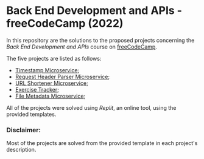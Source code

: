 # Back End Development and APIs - freeCodeCamp (2022)

In this repository are the solutions to the proposed projects concerning the *Back End Development and APIs* course on [freeCodeCamp](https://www.freecodecamp.org/learn/back-end-development-and-apis/).

The five projects are listed as follows:

- [Timestamp Microservice](https://www.freecodecamp.org/learn/back-end-development-and-apis/back-end-development-and-apis-projects/timestamp-microservice);
- [Request Header Parser Microservice](https://www.freecodecamp.org/learn/back-end-development-and-apis/back-end-development-and-apis-projects/request-header-parser-microservice);
- [URL Shortener Microservice](https://www.freecodecamp.org/learn/back-end-development-and-apis/back-end-development-and-apis-projects/url-shortener-microservice);
- [Exercise Tracker](https://www.freecodecamp.org/learn/back-end-development-and-apis/back-end-development-and-apis-projects/exercise-tracker);
- [File Metadata Microservice](https://www.freecodecamp.org/learn/back-end-development-and-apis/back-end-development-and-apis-projects/file-metadata-microservice);

All of the projects were solved using *Replit*, an online tool, using the provided templates.

### Disclaimer: 

Most of the projects are solved from the provided template in each project's description.
